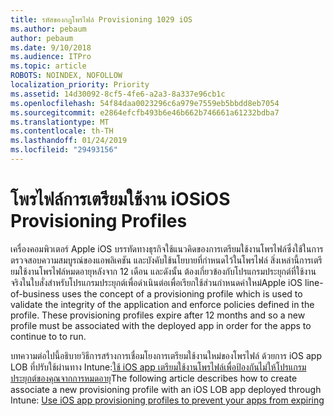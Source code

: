 ```yaml
---
title: รหัสของกฎโพรไฟล์ Provisioning 1029 iOS
ms.author: pebaum
author: pebaum
ms.date: 9/10/2018
ms.audience: ITPro
ms.topic: article
ROBOTS: NOINDEX, NOFOLLOW
localization_priority: Priority
ms.assetid: 14d30092-8cf5-4fe6-a2a3-8a337e96cb1c
ms.openlocfilehash: 54f84daa0023296c6a979e7559eb5bbdd8eb7054
ms.sourcegitcommit: e2864efcfb493b6e46b662b746661a61232bdba7
ms.translationtype: MT
ms.contentlocale: th-TH
ms.lasthandoff: 01/24/2019
ms.locfileid: "29493156"
---
```

# <a name="ios-provisioning-profiles"></a><span data-ttu-id="defbf-102">โพรไฟล์การเตรียมใช้งาน iOS</span><span class="sxs-lookup"><span data-stu-id="defbf-102">iOS Provisioning Profiles</span></span>

<span data-ttu-id="defbf-p101">เครื่องคอมพิวเตอร์ Apple iOS บรรทัดทางธุรกิจใช้แนวคิดของการเตรียมใช้งานโพรไฟล์ซึ่งใช้ในการตรวจสอบความสมบูรณ์ของแอพลิเคชัน และบังคับใช้นโยบายที่กำหนดไว้ในโพรไฟล์ สิ่งเหล่านี้การเตรียมใช้งานโพรไฟล์หมดอายุหลังจาก 12 เดือน และดังนั้น ต้องเกี่ยวข้องกับโปรแกรมประยุกต์ที่ใช้งานจริงในใบสั่งสำหรับโปรแกรมประยุกต์เพื่อดำเนินต่อเพื่อเรียกใช้ส่วนกำหนดค่าใหม่</span><span class="sxs-lookup"><span data-stu-id="defbf-p101">Apple iOS line-of-business uses the concept of a provisioning profile which is used to validate the integrity of the application and enforce policies defined in the profile. These provisioning profiles expire after 12 months and so a new profile must be associated with the deployed app in order for the apps to continue to to run.</span></span>
  
<span data-ttu-id="defbf-105">บทความต่อไปนี้อธิบายวิธีการสร้างการเชื่อมโยงการเตรียมใช้งานใหม่ของโพรไฟล์ ด้วยการ iOS app LOB ที่ปรับใช้ผ่านทาง Intune:[ใช้ iOS app เตรียมใช้งานโพรไฟล์เพื่อป้องกันไม่ให้โปรแกรมประยุกต์ของคุณจากการหมดอายุ](https://docs.microsoft.com/intune/app-provisioning-profile-ios)</span><span class="sxs-lookup"><span data-stu-id="defbf-105">The following article describes how to create associate a new provisioning profile with an iOS LOB app deployed through Intune: [Use iOS app provisioning profiles to prevent your apps from expiring](https://docs.microsoft.com/intune/app-provisioning-profile-ios)</span></span>
  

